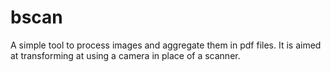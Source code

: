 # bscan

A simple tool to process images and aggregate them in pdf files.
It is aimed at transforming at using a camera in place of a scanner.
